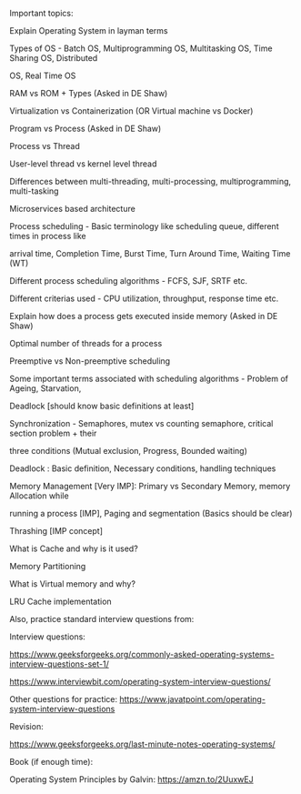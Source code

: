 Important topics:

Explain Operating System in layman terms

Types of OS - Batch OS, Multiprogramming OS, Multitasking OS, Time Sharing OS, Distributed

OS, Real Time OS

RAM vs ROM + Types (Asked in DE Shaw)

Virtualization vs Containerization (OR Virtual machine vs Docker)

Program vs Process (Asked in DE Shaw)

Process vs Thread

User-level thread vs kernel level thread

Differences between multi-threading, multi-processing, multiprogramming, multi-tasking

Microservices based architecture

Process scheduling - Basic terminology like scheduling queue, different times in process like

arrival time, Completion Time, Burst Time, Turn Around Time, Waiting Time (WT)

Different process scheduling algorithms - FCFS, SJF, SRTF etc.

Different criterias used - CPU utilization, throughput, response time etc.

Explain how does a process gets executed inside memory (Asked in DE Shaw)

Optimal number of threads for a process

Preemptive vs Non-preemptive scheduling

Some important terms associated with scheduling algorithms - Problem of Ageing, Starvation,

Deadlock [should know basic definitions at least]

Synchronization - Semaphores, mutex vs counting semaphore, critical section problem + their

three conditions (Mutual exclusion, Progress, Bounded waiting)

Deadlock : Basic definition, Necessary conditions, handling techniques

Memory Management [Very IMP]: Primary vs Secondary Memory, memory Allocation while

running a process [IMP], Paging and segmentation (Basics should be clear)

Thrashing [IMP concept]

What is Cache and why is it used?

Memory Partitioning

What is Virtual memory and why?

LRU Cache implementation

Also, practice standard interview questions from:

Interview questions:

https://www.geeksforgeeks.org/commonly-asked-operating-systems-interview-questions-set-1/

https://www.interviewbit.com/operating-system-interview-questions/

Other questions for practice: https://www.javatpoint.com/operating-system-interview-questions

Revision:

https://www.geeksforgeeks.org/last-minute-notes-operating-systems/

Book (if enough time):

Operating System Principles by Galvin: https://amzn.to/2UuxwEJ
